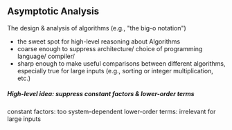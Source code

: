 ## Asymptotic Analysis

The design & analysis of algorithms (e.g., "the big-o notation")
- the sweet spot for high-level reasoning about Algorithms
- coarse enough to suppress architecture/ choice of programming language/ compiler/
- sharp enough to make useful comparisons between different algorithms, especially true for large inputs (e.g., sorting or integer multiplication, etc.)

##### High-level idea: suppress constant factors & lower-order terms

constant factors: too system-dependent
lower-order terms: irrelevant for large inputs
